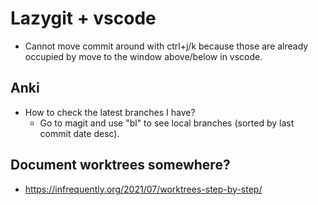 # Lazygit + vscode
- Cannot move commit around with ctrl+j/k because those are already occupied by move to the window above/below in vscode.

## Anki
- How to check the latest branches I have? 
    - Go to magit and use "bl" to see local branches (sorted by last commit date desc).

## Document worktrees somewhere?
- https://infrequently.org/2021/07/worktrees-step-by-step/